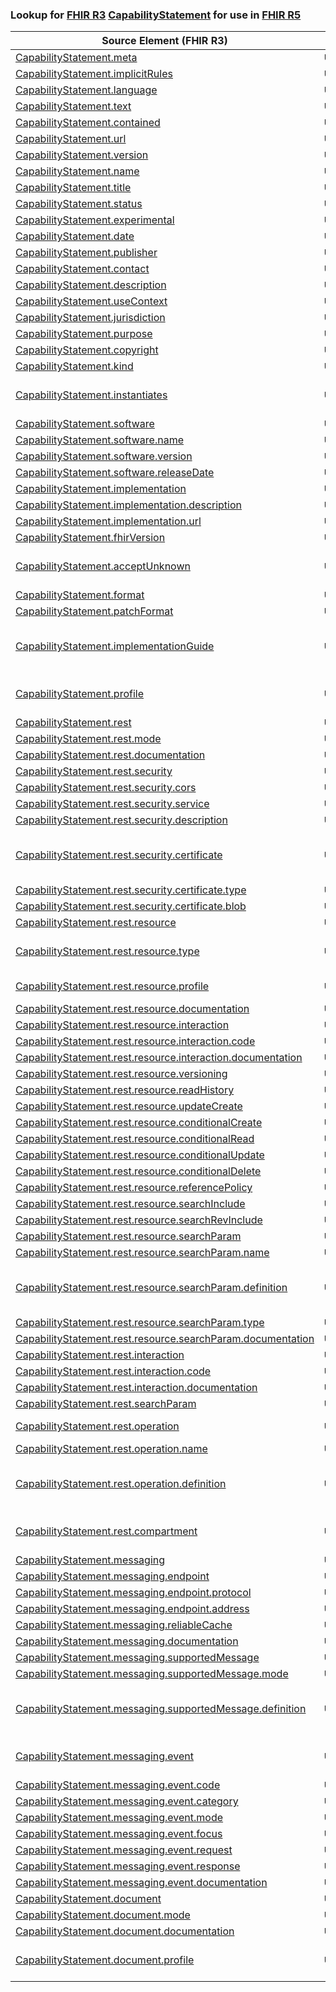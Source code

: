 ### Lookup for [FHIR R3](https://hl7.org/fhir/STU3/) [CapabilityStatement](https://hl7.org/fhir/STU3/CapabilityStatement.html) for use in [FHIR R5](https://hl7.org/fhir/R5/)

| Source Element (FHIR R3) | Usage | Target |
| -------------- | ----- | ------ |
| [CapabilityStatement.meta](https://hl7.org/fhir/STU3/CapabilityStatement.html#resource) | `UseElementSameName` | [CapabilityStatement.meta](https://hl7.org/fhir/R5/CapabilityStatement.html#resource) |
| [CapabilityStatement.implicitRules](https://hl7.org/fhir/STU3/CapabilityStatement.html#resource) | `UseElementSameName` | [CapabilityStatement.implicitRules](https://hl7.org/fhir/R5/CapabilityStatement.html#resource) |
| [CapabilityStatement.language](https://hl7.org/fhir/STU3/CapabilityStatement.html#resource) | `UseElementSameName` | [CapabilityStatement.language](https://hl7.org/fhir/R5/CapabilityStatement.html#resource) |
| [CapabilityStatement.text](https://hl7.org/fhir/STU3/CapabilityStatement.html#resource) | `UseElementSameName` | [CapabilityStatement.text](https://hl7.org/fhir/R5/CapabilityStatement.html#resource) |
| [CapabilityStatement.contained](https://hl7.org/fhir/STU3/CapabilityStatement.html#resource) | `UseElementSameName` | [CapabilityStatement.contained](https://hl7.org/fhir/R5/CapabilityStatement.html#resource) |
| [CapabilityStatement.url](https://hl7.org/fhir/STU3/CapabilityStatement.html#resource) | `UseElementSameName` | [CapabilityStatement.url](https://hl7.org/fhir/R5/CapabilityStatement.html#resource) |
| [CapabilityStatement.version](https://hl7.org/fhir/STU3/CapabilityStatement.html#resource) | `UseElementSameName` | [CapabilityStatement.version](https://hl7.org/fhir/R5/CapabilityStatement.html#resource) |
| [CapabilityStatement.name](https://hl7.org/fhir/STU3/CapabilityStatement.html#resource) | `UseElementSameName` | [CapabilityStatement.name](https://hl7.org/fhir/R5/CapabilityStatement.html#resource) |
| [CapabilityStatement.title](https://hl7.org/fhir/STU3/CapabilityStatement.html#resource) | `UseElementSameName` | [CapabilityStatement.title](https://hl7.org/fhir/R5/CapabilityStatement.html#resource) |
| [CapabilityStatement.status](https://hl7.org/fhir/STU3/CapabilityStatement.html#resource) | `UseElementSameName` | [CapabilityStatement.status](https://hl7.org/fhir/R5/CapabilityStatement.html#resource) |
| [CapabilityStatement.experimental](https://hl7.org/fhir/STU3/CapabilityStatement.html#resource) | `UseElementSameName` | [CapabilityStatement.experimental](https://hl7.org/fhir/R5/CapabilityStatement.html#resource) |
| [CapabilityStatement.date](https://hl7.org/fhir/STU3/CapabilityStatement.html#resource) | `UseElementSameName` | [CapabilityStatement.date](https://hl7.org/fhir/R5/CapabilityStatement.html#resource) |
| [CapabilityStatement.publisher](https://hl7.org/fhir/STU3/CapabilityStatement.html#resource) | `UseElementSameName` | [CapabilityStatement.publisher](https://hl7.org/fhir/R5/CapabilityStatement.html#resource) |
| [CapabilityStatement.contact](https://hl7.org/fhir/STU3/CapabilityStatement.html#resource) | `UseElementSameName` | [CapabilityStatement.contact](https://hl7.org/fhir/R5/CapabilityStatement.html#resource) |
| [CapabilityStatement.description](https://hl7.org/fhir/STU3/CapabilityStatement.html#resource) | `UseElementSameName` | [CapabilityStatement.description](https://hl7.org/fhir/R5/CapabilityStatement.html#resource) |
| [CapabilityStatement.useContext](https://hl7.org/fhir/STU3/CapabilityStatement.html#resource) | `UseElementSameName` | [CapabilityStatement.useContext](https://hl7.org/fhir/R5/CapabilityStatement.html#resource) |
| [CapabilityStatement.jurisdiction](https://hl7.org/fhir/STU3/CapabilityStatement.html#resource) | `UseElementSameName` | [CapabilityStatement.jurisdiction](https://hl7.org/fhir/R5/CapabilityStatement.html#resource) |
| [CapabilityStatement.purpose](https://hl7.org/fhir/STU3/CapabilityStatement.html#resource) | `UseElementSameName` | [CapabilityStatement.purpose](https://hl7.org/fhir/R5/CapabilityStatement.html#resource) |
| [CapabilityStatement.copyright](https://hl7.org/fhir/STU3/CapabilityStatement.html#resource) | `UseElementSameName` | [CapabilityStatement.copyright](https://hl7.org/fhir/R5/CapabilityStatement.html#resource) |
| [CapabilityStatement.kind](https://hl7.org/fhir/STU3/CapabilityStatement.html#resource) | `UseElementSameName` | [CapabilityStatement.kind](https://hl7.org/fhir/R5/CapabilityStatement.html#resource) |
| [CapabilityStatement.instantiates](https://hl7.org/fhir/STU3/CapabilityStatement.html#resource) | `UseExtension` | [http://hl7.org/fhir/3.0/StructureDefinition/extension-CapabilityStatement.instantiates](StructureDefinition-ext-R3-CapabilityStatement.instantiates.html) |
| [CapabilityStatement.software](https://hl7.org/fhir/STU3/CapabilityStatement.html#resource) | `UseElementSameName` | [CapabilityStatement.software](https://hl7.org/fhir/R5/CapabilityStatement.html#resource) |
| [CapabilityStatement.software.name](https://hl7.org/fhir/STU3/CapabilityStatement.html#resource) | `UseElementSameName` | [CapabilityStatement.software.name](https://hl7.org/fhir/R5/CapabilityStatement.html#resource) |
| [CapabilityStatement.software.version](https://hl7.org/fhir/STU3/CapabilityStatement.html#resource) | `UseElementSameName` | [CapabilityStatement.software.version](https://hl7.org/fhir/R5/CapabilityStatement.html#resource) |
| [CapabilityStatement.software.releaseDate](https://hl7.org/fhir/STU3/CapabilityStatement.html#resource) | `UseElementSameName` | [CapabilityStatement.software.releaseDate](https://hl7.org/fhir/R5/CapabilityStatement.html#resource) |
| [CapabilityStatement.implementation](https://hl7.org/fhir/STU3/CapabilityStatement.html#resource) | `UseElementSameName` | [CapabilityStatement.implementation](https://hl7.org/fhir/R5/CapabilityStatement.html#resource) |
| [CapabilityStatement.implementation.description](https://hl7.org/fhir/STU3/CapabilityStatement.html#resource) | `UseElementSameName` | [CapabilityStatement.implementation.description](https://hl7.org/fhir/R5/CapabilityStatement.html#resource) |
| [CapabilityStatement.implementation.url](https://hl7.org/fhir/STU3/CapabilityStatement.html#resource) | `UseElementSameName` | [CapabilityStatement.implementation.url](https://hl7.org/fhir/R5/CapabilityStatement.html#resource) |
| [CapabilityStatement.fhirVersion](https://hl7.org/fhir/STU3/CapabilityStatement.html#resource) | `UseElementSameName` | [CapabilityStatement.fhirVersion](https://hl7.org/fhir/R5/CapabilityStatement.html#resource) |
| [CapabilityStatement.acceptUnknown](https://hl7.org/fhir/STU3/CapabilityStatement.html#resource) | `UseExtension` | [http://hl7.org/fhir/3.0/StructureDefinition/extension-CapabilityStatement.acceptUnknown](StructureDefinition-ext-R3-CapabilityStatement.acceptUnknown.html) |
| [CapabilityStatement.format](https://hl7.org/fhir/STU3/CapabilityStatement.html#resource) | `UseElementSameName` | [CapabilityStatement.format](https://hl7.org/fhir/R5/CapabilityStatement.html#resource) |
| [CapabilityStatement.patchFormat](https://hl7.org/fhir/STU3/CapabilityStatement.html#resource) | `UseElementSameName` | [CapabilityStatement.patchFormat](https://hl7.org/fhir/R5/CapabilityStatement.html#resource) |
| [CapabilityStatement.implementationGuide](https://hl7.org/fhir/STU3/CapabilityStatement.html#resource) | `UseExtension` | [http://hl7.org/fhir/3.0/StructureDefinition/extension-CapabilityStatement.implementationGuide](StructureDefinition-ext-R3-CapabilityStatement.implementationGuide.html) |
| [CapabilityStatement.profile](https://hl7.org/fhir/STU3/CapabilityStatement.html#resource) | `UseExtension` | [http://hl7.org/fhir/3.0/StructureDefinition/extension-CapabilityStatement.profile](StructureDefinition-ext-R3-CapabilityStatement.profile.html) |
| [CapabilityStatement.rest](https://hl7.org/fhir/STU3/CapabilityStatement.html#resource) | `UseElementSameName` | [CapabilityStatement.rest](https://hl7.org/fhir/R5/CapabilityStatement.html#resource) |
| [CapabilityStatement.rest.mode](https://hl7.org/fhir/STU3/CapabilityStatement.html#resource) | `UseElementSameName` | [CapabilityStatement.rest.mode](https://hl7.org/fhir/R5/CapabilityStatement.html#resource) |
| [CapabilityStatement.rest.documentation](https://hl7.org/fhir/STU3/CapabilityStatement.html#resource) | `UseElementSameName` | [CapabilityStatement.rest.documentation](https://hl7.org/fhir/R5/CapabilityStatement.html#resource) |
| [CapabilityStatement.rest.security](https://hl7.org/fhir/STU3/CapabilityStatement.html#resource) | `UseElementSameName` | [CapabilityStatement.rest.security](https://hl7.org/fhir/R5/CapabilityStatement.html#resource) |
| [CapabilityStatement.rest.security.cors](https://hl7.org/fhir/STU3/CapabilityStatement.html#resource) | `UseElementSameName` | [CapabilityStatement.rest.security.cors](https://hl7.org/fhir/R5/CapabilityStatement.html#resource) |
| [CapabilityStatement.rest.security.service](https://hl7.org/fhir/STU3/CapabilityStatement.html#resource) | `UseElementSameName` | [CapabilityStatement.rest.security.service](https://hl7.org/fhir/R5/CapabilityStatement.html#resource) |
| [CapabilityStatement.rest.security.description](https://hl7.org/fhir/STU3/CapabilityStatement.html#resource) | `UseElementSameName` | [CapabilityStatement.rest.security.description](https://hl7.org/fhir/R5/CapabilityStatement.html#resource) |
| [CapabilityStatement.rest.security.certificate](https://hl7.org/fhir/STU3/CapabilityStatement.html#resource) | `UseExtension` | [http://hl7.org/fhir/3.0/StructureDefinition/extension-CapabilityStatement.rest.security.certificate](StructureDefinition-ext-R3-CapabilityStatement.re.se.certificate.html) |
| [CapabilityStatement.rest.security.certificate.type](https://hl7.org/fhir/STU3/CapabilityStatement.html#resource) | `UseExtensionFromAncestor` | - |
| [CapabilityStatement.rest.security.certificate.blob](https://hl7.org/fhir/STU3/CapabilityStatement.html#resource) | `UseExtensionFromAncestor` | - |
| [CapabilityStatement.rest.resource](https://hl7.org/fhir/STU3/CapabilityStatement.html#resource) | `UseElementSameName` | [CapabilityStatement.rest.resource](https://hl7.org/fhir/R5/CapabilityStatement.html#resource) |
| [CapabilityStatement.rest.resource.type](https://hl7.org/fhir/STU3/CapabilityStatement.html#resource) | `UseExtension` | [http://hl7.org/fhir/3.0/StructureDefinition/extension-CapabilityStatement.rest.resource.type](StructureDefinition-ext-R3-CapabilityStatement.re.re.type.html) |
| [CapabilityStatement.rest.resource.profile](https://hl7.org/fhir/STU3/CapabilityStatement.html#resource) | `UseOneOf` | [CapabilityStatement.rest.resource.profile](https://hl7.org/fhir/R5/CapabilityStatement.html#resource)<br />[CapabilityStatement.rest.resource.supportedProfile](https://hl7.org/fhir/R5/CapabilityStatement.html#resource) |
| [CapabilityStatement.rest.resource.documentation](https://hl7.org/fhir/STU3/CapabilityStatement.html#resource) | `UseElementSameName` | [CapabilityStatement.rest.resource.documentation](https://hl7.org/fhir/R5/CapabilityStatement.html#resource) |
| [CapabilityStatement.rest.resource.interaction](https://hl7.org/fhir/STU3/CapabilityStatement.html#resource) | `UseElementSameName` | [CapabilityStatement.rest.resource.interaction](https://hl7.org/fhir/R5/CapabilityStatement.html#resource) |
| [CapabilityStatement.rest.resource.interaction.code](https://hl7.org/fhir/STU3/CapabilityStatement.html#resource) | `UseElementSameName` | [CapabilityStatement.rest.resource.interaction.code](https://hl7.org/fhir/R5/CapabilityStatement.html#resource) |
| [CapabilityStatement.rest.resource.interaction.documentation](https://hl7.org/fhir/STU3/CapabilityStatement.html#resource) | `UseElementSameName` | [CapabilityStatement.rest.resource.interaction.documentation](https://hl7.org/fhir/R5/CapabilityStatement.html#resource) |
| [CapabilityStatement.rest.resource.versioning](https://hl7.org/fhir/STU3/CapabilityStatement.html#resource) | `UseElementSameName` | [CapabilityStatement.rest.resource.versioning](https://hl7.org/fhir/R5/CapabilityStatement.html#resource) |
| [CapabilityStatement.rest.resource.readHistory](https://hl7.org/fhir/STU3/CapabilityStatement.html#resource) | `UseElementSameName` | [CapabilityStatement.rest.resource.readHistory](https://hl7.org/fhir/R5/CapabilityStatement.html#resource) |
| [CapabilityStatement.rest.resource.updateCreate](https://hl7.org/fhir/STU3/CapabilityStatement.html#resource) | `UseElementSameName` | [CapabilityStatement.rest.resource.updateCreate](https://hl7.org/fhir/R5/CapabilityStatement.html#resource) |
| [CapabilityStatement.rest.resource.conditionalCreate](https://hl7.org/fhir/STU3/CapabilityStatement.html#resource) | `UseElementSameName` | [CapabilityStatement.rest.resource.conditionalCreate](https://hl7.org/fhir/R5/CapabilityStatement.html#resource) |
| [CapabilityStatement.rest.resource.conditionalRead](https://hl7.org/fhir/STU3/CapabilityStatement.html#resource) | `UseElementSameName` | [CapabilityStatement.rest.resource.conditionalRead](https://hl7.org/fhir/R5/CapabilityStatement.html#resource) |
| [CapabilityStatement.rest.resource.conditionalUpdate](https://hl7.org/fhir/STU3/CapabilityStatement.html#resource) | `UseElementSameName` | [CapabilityStatement.rest.resource.conditionalUpdate](https://hl7.org/fhir/R5/CapabilityStatement.html#resource) |
| [CapabilityStatement.rest.resource.conditionalDelete](https://hl7.org/fhir/STU3/CapabilityStatement.html#resource) | `UseElementSameName` | [CapabilityStatement.rest.resource.conditionalDelete](https://hl7.org/fhir/R5/CapabilityStatement.html#resource) |
| [CapabilityStatement.rest.resource.referencePolicy](https://hl7.org/fhir/STU3/CapabilityStatement.html#resource) | `UseElementSameName` | [CapabilityStatement.rest.resource.referencePolicy](https://hl7.org/fhir/R5/CapabilityStatement.html#resource) |
| [CapabilityStatement.rest.resource.searchInclude](https://hl7.org/fhir/STU3/CapabilityStatement.html#resource) | `UseElementSameName` | [CapabilityStatement.rest.resource.searchInclude](https://hl7.org/fhir/R5/CapabilityStatement.html#resource) |
| [CapabilityStatement.rest.resource.searchRevInclude](https://hl7.org/fhir/STU3/CapabilityStatement.html#resource) | `UseElementSameName` | [CapabilityStatement.rest.resource.searchRevInclude](https://hl7.org/fhir/R5/CapabilityStatement.html#resource) |
| [CapabilityStatement.rest.resource.searchParam](https://hl7.org/fhir/STU3/CapabilityStatement.html#resource) | `UseElementSameName` | [CapabilityStatement.rest.resource.searchParam](https://hl7.org/fhir/R5/CapabilityStatement.html#resource) |
| [CapabilityStatement.rest.resource.searchParam.name](https://hl7.org/fhir/STU3/CapabilityStatement.html#resource) | `UseElementSameName` | [CapabilityStatement.rest.resource.searchParam.name](https://hl7.org/fhir/R5/CapabilityStatement.html#resource) |
| [CapabilityStatement.rest.resource.searchParam.definition](https://hl7.org/fhir/STU3/CapabilityStatement.html#resource) | `UseExtension` | [http://hl7.org/fhir/3.0/StructureDefinition/extension-CapabilityStatement.rest.resource.searchParam.definition](StructureDefinition-ext-R3-CapabilityStatement.re.re.se.definition.html) |
| [CapabilityStatement.rest.resource.searchParam.type](https://hl7.org/fhir/STU3/CapabilityStatement.html#resource) | `UseElementSameName` | [CapabilityStatement.rest.resource.searchParam.type](https://hl7.org/fhir/R5/CapabilityStatement.html#resource) |
| [CapabilityStatement.rest.resource.searchParam.documentation](https://hl7.org/fhir/STU3/CapabilityStatement.html#resource) | `UseElementSameName` | [CapabilityStatement.rest.resource.searchParam.documentation](https://hl7.org/fhir/R5/CapabilityStatement.html#resource) |
| [CapabilityStatement.rest.interaction](https://hl7.org/fhir/STU3/CapabilityStatement.html#resource) | `UseElementSameName` | [CapabilityStatement.rest.interaction](https://hl7.org/fhir/R5/CapabilityStatement.html#resource) |
| [CapabilityStatement.rest.interaction.code](https://hl7.org/fhir/STU3/CapabilityStatement.html#resource) | `UseElementSameName` | [CapabilityStatement.rest.interaction.code](https://hl7.org/fhir/R5/CapabilityStatement.html#resource) |
| [CapabilityStatement.rest.interaction.documentation](https://hl7.org/fhir/STU3/CapabilityStatement.html#resource) | `UseElementSameName` | [CapabilityStatement.rest.interaction.documentation](https://hl7.org/fhir/R5/CapabilityStatement.html#resource) |
| [CapabilityStatement.rest.searchParam](https://hl7.org/fhir/STU3/CapabilityStatement.html#resource) | `UseElementSameName` | [CapabilityStatement.rest.searchParam](https://hl7.org/fhir/R5/CapabilityStatement.html#resource) |
| [CapabilityStatement.rest.operation](https://hl7.org/fhir/STU3/CapabilityStatement.html#resource) | `UseOneOf` | [CapabilityStatement.rest.resource.operation](https://hl7.org/fhir/R5/CapabilityStatement.html#resource)<br />[CapabilityStatement.rest.operation](https://hl7.org/fhir/R5/CapabilityStatement.html#resource) |
| [CapabilityStatement.rest.operation.name](https://hl7.org/fhir/STU3/CapabilityStatement.html#resource) | `UseElementRenamed` | [CapabilityStatement.rest.resource.operation.name](https://hl7.org/fhir/R5/CapabilityStatement.html#resource) |
| [CapabilityStatement.rest.operation.definition](https://hl7.org/fhir/STU3/CapabilityStatement.html#resource) | `UseExtension` | [http://hl7.org/fhir/3.0/StructureDefinition/extension-CapabilityStatement.rest.operation.definition](StructureDefinition-ext-R3-CapabilityStatement.re.op.definition.html) |
| [CapabilityStatement.rest.compartment](https://hl7.org/fhir/STU3/CapabilityStatement.html#resource) | `UseExtension` | [http://hl7.org/fhir/3.0/StructureDefinition/extension-CapabilityStatement.rest.compartment](StructureDefinition-ext-R3-CapabilityStatement.re.compartment.html) |
| [CapabilityStatement.messaging](https://hl7.org/fhir/STU3/CapabilityStatement.html#resource) | `UseElementSameName` | [CapabilityStatement.messaging](https://hl7.org/fhir/R5/CapabilityStatement.html#resource) |
| [CapabilityStatement.messaging.endpoint](https://hl7.org/fhir/STU3/CapabilityStatement.html#resource) | `UseElementSameName` | [CapabilityStatement.messaging.endpoint](https://hl7.org/fhir/R5/CapabilityStatement.html#resource) |
| [CapabilityStatement.messaging.endpoint.protocol](https://hl7.org/fhir/STU3/CapabilityStatement.html#resource) | `UseElementSameName` | [CapabilityStatement.messaging.endpoint.protocol](https://hl7.org/fhir/R5/CapabilityStatement.html#resource) |
| [CapabilityStatement.messaging.endpoint.address](https://hl7.org/fhir/STU3/CapabilityStatement.html#resource) | `UseElementSameName` | [CapabilityStatement.messaging.endpoint.address](https://hl7.org/fhir/R5/CapabilityStatement.html#resource) |
| [CapabilityStatement.messaging.reliableCache](https://hl7.org/fhir/STU3/CapabilityStatement.html#resource) | `UseElementSameName` | [CapabilityStatement.messaging.reliableCache](https://hl7.org/fhir/R5/CapabilityStatement.html#resource) |
| [CapabilityStatement.messaging.documentation](https://hl7.org/fhir/STU3/CapabilityStatement.html#resource) | `UseElementSameName` | [CapabilityStatement.messaging.documentation](https://hl7.org/fhir/R5/CapabilityStatement.html#resource) |
| [CapabilityStatement.messaging.supportedMessage](https://hl7.org/fhir/STU3/CapabilityStatement.html#resource) | `UseElementSameName` | [CapabilityStatement.messaging.supportedMessage](https://hl7.org/fhir/R5/CapabilityStatement.html#resource) |
| [CapabilityStatement.messaging.supportedMessage.mode](https://hl7.org/fhir/STU3/CapabilityStatement.html#resource) | `UseElementSameName` | [CapabilityStatement.messaging.supportedMessage.mode](https://hl7.org/fhir/R5/CapabilityStatement.html#resource) |
| [CapabilityStatement.messaging.supportedMessage.definition](https://hl7.org/fhir/STU3/CapabilityStatement.html#resource) | `UseExtension` | [http://hl7.org/fhir/3.0/StructureDefinition/extension-CapabilityStatement.messaging.supportedMessage.definition](StructureDefinition-ext-R3-CapabilityStatement.me.su.definition.html) |
| [CapabilityStatement.messaging.event](https://hl7.org/fhir/STU3/CapabilityStatement.html#resource) | `UseExtension` | [http://hl7.org/fhir/3.0/StructureDefinition/extension-CapabilityStatement.messaging.event](StructureDefinition-ext-R3-CapabilityStatement.me.event.html) |
| [CapabilityStatement.messaging.event.code](https://hl7.org/fhir/STU3/CapabilityStatement.html#resource) | `UseExtensionFromAncestor` | - |
| [CapabilityStatement.messaging.event.category](https://hl7.org/fhir/STU3/CapabilityStatement.html#resource) | `UseExtensionFromAncestor` | - |
| [CapabilityStatement.messaging.event.mode](https://hl7.org/fhir/STU3/CapabilityStatement.html#resource) | `UseExtensionFromAncestor` | - |
| [CapabilityStatement.messaging.event.focus](https://hl7.org/fhir/STU3/CapabilityStatement.html#resource) | `UseExtensionFromAncestor` | - |
| [CapabilityStatement.messaging.event.request](https://hl7.org/fhir/STU3/CapabilityStatement.html#resource) | `UseExtensionFromAncestor` | - |
| [CapabilityStatement.messaging.event.response](https://hl7.org/fhir/STU3/CapabilityStatement.html#resource) | `UseExtensionFromAncestor` | - |
| [CapabilityStatement.messaging.event.documentation](https://hl7.org/fhir/STU3/CapabilityStatement.html#resource) | `UseExtensionFromAncestor` | - |
| [CapabilityStatement.document](https://hl7.org/fhir/STU3/CapabilityStatement.html#resource) | `UseElementSameName` | [CapabilityStatement.document](https://hl7.org/fhir/R5/CapabilityStatement.html#resource) |
| [CapabilityStatement.document.mode](https://hl7.org/fhir/STU3/CapabilityStatement.html#resource) | `UseElementSameName` | [CapabilityStatement.document.mode](https://hl7.org/fhir/R5/CapabilityStatement.html#resource) |
| [CapabilityStatement.document.documentation](https://hl7.org/fhir/STU3/CapabilityStatement.html#resource) | `UseElementSameName` | [CapabilityStatement.document.documentation](https://hl7.org/fhir/R5/CapabilityStatement.html#resource) |
| [CapabilityStatement.document.profile](https://hl7.org/fhir/STU3/CapabilityStatement.html#resource) | `UseExtension` | [http://hl7.org/fhir/3.0/StructureDefinition/extension-CapabilityStatement.document.profile](StructureDefinition-ext-R3-CapabilityStatement.do.profile.html) |
